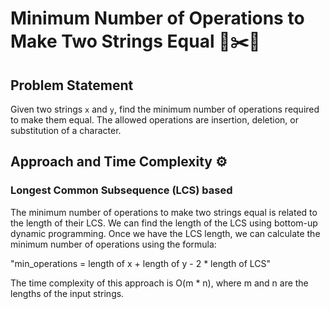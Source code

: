 # Minimum Number of Operations to Make Two Strings Equal 📜✂️🔗

## Problem Statement

Given two strings `x` and `y`, find the minimum number of operations required to make them equal. The allowed operations are insertion, deletion, or substitution of a character.

## Approach and Time Complexity ⚙️

### Longest Common Subsequence (LCS) based

The minimum number of operations to make two strings equal is related to the length of their LCS. We can find the length of the LCS using bottom-up dynamic programming. Once we have the LCS length, we can calculate the minimum number of operations using the formula:

"min_operations = length of x + length of y - 2 * length of LCS"

The time complexity of this approach is O(m * n), where m and n are the lengths of the input strings.
